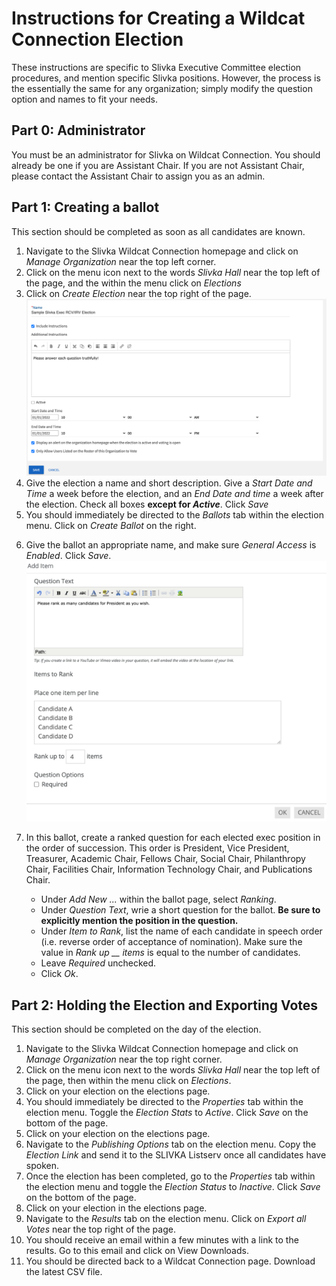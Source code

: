 # Instructions for Creating a Wildcat Connection Election
These instructions are specific to Slivka Executive Committee election procedures, and mention specific Slivka positions.
However, the process is the essentially the same for any organization; simply modify the question option and names to fit your needs.

## Part 0: Administrator
You must be an administrator for Slivka on Wildcat Connection.
You should already be one if you are Assistant Chair.
If you are not Assistant Chair, please contact the Assistant Chair to assign you as an admin.

## Part 1: Creating a ballot
This section should be completed as soon as all candidates are known.

1. Navigate to the Slivka Wildcat Connection homepage and click on _Manage Organization_ near the top left corner.
2. Click on the menu icon next to the words _Slivka Hall_ near the top left of the page, and the within the menu click on _Elections_
3. Click on _Create Election_ near the top right of the page.
![screenshot of election creation page](img1.png)
4. Give the election a name and short description.
Give a _Start Date and Time_ a week before the election, and an _End Date and time_ a week after the election.
Check all boxes **except for _Active_**.
Click _Save_
5. You should immediately be directed to the _Ballots_ tab within the election menu.
Click on _Create Ballot_ on the right.
<!-- ![screenshot of ballot creation page](img2.png) -->
6. Give the ballot an appropriate name, and make sure _General Access_ is _Enabled_.
Click _Save_.
![screenshot of question creation page](img3.png)

7. In this ballot, create a ranked question for each elected exec position in the order of succession. This order is President, Vice President, Treasurer, Academic Chair, Fellows Chair, Social Chair, Philanthropy Chair, Facilities Chair, Information Technology Chair, and Publications Chair.
    - Under _Add New ..._ within the ballot page, select _Ranking_.
    - Under _Question Text_, wrie a short question for the ballot.
    **Be sure to explicitly mention the position in the question.**
    - Under _Item to Rank_, list the name of each candidate in speech order (i.e. reverse order of acceptance of nomination).
    Make sure the value in _Rank up \_\_ items_ is equal to the number of candidates.
    - Leave _Required_ unchecked.
    - Click _Ok_.

## Part 2: Holding the Election and Exporting Votes
This section should be completed on the day of the election.
1. Navigate to the Slivka Wildcat Connection homepage and click on _Manage Organization_ near the top right corner.
2. Click on the menu icon next to the words _Slivka Hall_ near the top left of the page, then within the menu click on _Elections_.
3. Click on your election on the elections page.
4. You should immediately be directed to the _Properties_ tab within the election menu.
Toggle the _Election Stats_ to _Active_.
Click _Save_ on the bottom of the page.
5. Click on your election on the elections page.
6. Navigate to the _Publishing Options_ tab on the election menu.
Copy the _Election Link_ and send it to the SLIVKA Listserv once all candidates have spoken.
7. Once the election has been completed, go to the _Properties_ tab within the election menu and toggle the _Election Status_ to _Inactive_.
Click _Save_ on the bottom of the page.
8. Click on your election in the elections page.
9. Navigate to the _Results_ tab on the election menu.
Click on _Export all Votes_ near the top right of the page.
10. You should receive an email within a few minutes with a link to the results.
Go to this email and click on View Downloads.
11. You should be directed back to a Wildcat Connection page.
Download the latest CSV file.
